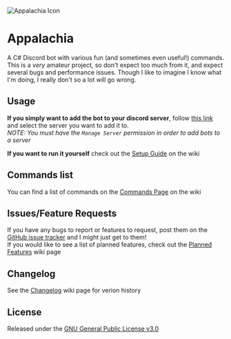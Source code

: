![Appalachia Icon](https://cdn.discordapp.com/avatars/519292417816395779/2d2fbe8c41669254d39fed0cefc08783.png)
# Appalachia
A C# Discord bot with various fun (and sometimes even useful!) commands.  
This is a *very* amateur project, so don't expect too much from it, and expect several bugs and performance issues. Though I like to imagine I know what I'm doing, I really don't so a lot *will* go wrong.

## Usage
**If you simply want to add the bot to your discord server**, follow [this link](https://discord.com/api/oauth2/authorize?client_id=519292417816395779&permissions=8&scope=bot%20applications.commands) and select the server you want to add it to.  
*NOTE: You must have the `Manage Server` permission in order to add bots to a server*

**If you want to run it yourself** check out the [Setup Guide](https://github.com/Jolkert/Appalachia/wiki/Setup-Guide) on the wiki

## Commands list
You can find a list of commands on the [Commands Page](https://github.com/Jolkert/Appalachia/wiki/Commands) on the wiki

## Issues/Feature Requests
If you have any bugs to report or features to request, post them on the [GitHub issue tracker](https://github.com/Jolkert/Appalachia/issues/new) and I might just get to them!  
If you would like to see a list of planned features, check out the [Planned Features](https://github.com/Jolkert/Appalachia/wiki/Planned-Features) wiki page

## Changelog
See the [Changelog](https://github.com/Jolkert/Appalachia/wiki/Changelog) wiki page for verion history

## License
Released under the [GNU General Public License v3.0](https://www.gnu.org/licenses/gpl-3.0.en.html)